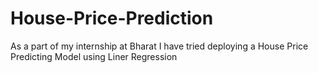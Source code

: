 # House-Price-Prediction
As a part of my internship at Bharat I have tried deploying a House Price Predicting Model using Liner Regression
